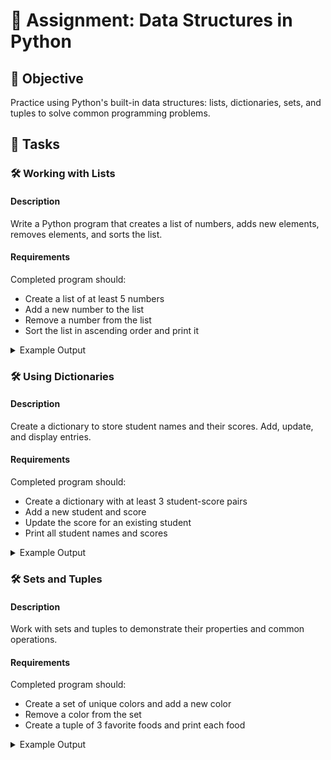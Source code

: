 # 📘 Assignment: Data Structures in Python

## 🎯 Objective

Practice using Python's built-in data structures: lists, dictionaries, sets, and tuples to solve common programming problems.

## 📝 Tasks

### 🛠️ Working with Lists

#### Description
Write a Python program that creates a list of numbers, adds new elements, removes elements, and sorts the list.

#### Requirements
Completed program should:
- Create a list of at least 5 numbers
- Add a new number to the list
- Remove a number from the list
- Sort the list in ascending order and print it

<details>
<summary>Example Output</summary>

```
Original list: [5, 2, 9, 1, 7]
After adding 4: [5, 2, 9, 1, 7, 4]
After removing 2: [5, 9, 1, 7, 4]
Sorted list: [1, 4, 5, 7, 9]
```
</details>

### 🛠️ Using Dictionaries

#### Description
Create a dictionary to store student names and their scores. Add, update, and display entries.

#### Requirements
Completed program should:
- Create a dictionary with at least 3 student-score pairs
- Add a new student and score
- Update the score for an existing student
- Print all student names and scores

<details>
<summary>Example Output</summary>

```
{'Alice': 85, 'Bob': 90, 'Charlie': 78}
After adding David: {'Alice': 85, 'Bob': 90, 'Charlie': 78, 'David': 92}
After updating Bob: {'Alice': 85, 'Bob': 95, 'Charlie': 78, 'David': 92}
```
</details>

### 🛠️ Sets and Tuples

#### Description
Work with sets and tuples to demonstrate their properties and common operations.

#### Requirements
Completed program should:
- Create a set of unique colors and add a new color
- Remove a color from the set
- Create a tuple of 3 favorite foods and print each food

<details>
<summary>Example Output</summary>

```
Original set: {'red', 'blue', 'green'}
After adding 'yellow': {'red', 'blue', 'green', 'yellow'}
After removing 'blue': {'red', 'green', 'yellow'}
Favorite foods:
Pizza
Sushi
Ice Cream
```
</details>
